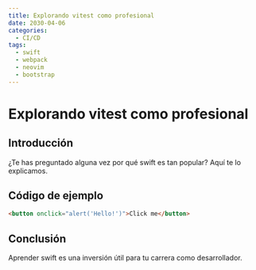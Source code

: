 ```yaml
---
title: Explorando vitest como profesional
date: 2030-04-06
categories:
  - CI/CD
tags:
  - swift
  - webpack
  - neovim
  - bootstrap
---
```


# Explorando vitest como profesional

## Introducción

¿Te has preguntado alguna vez por qué swift es tan popular? Aquí te lo explicamos.

## Código de ejemplo

```html
<button onclick="alert('Hello!')">Click me</button>
```

## Conclusión

Aprender swift es una inversión útil para tu carrera como desarrollador.